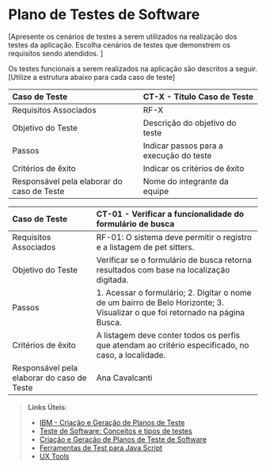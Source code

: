 # Plano de Testes de Software

[Apresente os cenários de testes a serem utilizados na realização dos testes da aplicação. Escolha cenários de testes que demonstrem os requisitos sendo atendidos. ]

Os testes funcionais a serem realizados na aplicação são descritos a seguir. [Utilize a estrutura abaixo para cada caso de teste]

|Caso de Teste    | CT-X - Título Caso de Teste |
|:---|:---|
| Requisitos Associados | RF-X |
| Objetivo do Teste | Descrição do objetivo do teste |
| Passos | Indicar passos para a execução do teste |
| Critérios de êxito | Indicar os critérios de êxito  |
| Responsável pela elaborar do caso de Teste | Nome do integrante da equipe |

|Caso de Teste    | CT-01 - Verificar a funcionalidade do formulário de busca |
|:---|:---|
| Requisitos Associados | RF-01: O sistema deve permitir o registro e a listagem de pet sitters. |
| Objetivo do Teste | Verificar se o formulário de busca retorna resultados com base na localização digitada. |
| Passos | 1. Acessar o formulário; 2. Digitar o nome de um bairro de Belo Horizonte; 3. Visualizar o que foi retornado na página Busca. |
| Critérios de êxito | A listagem deve conter todos os perfis que atendam ao critério especificado, no caso, a localidade.  |
| Responsável pela elaborar do caso de Teste | Ana Cavalcanti |
 
> **Links Úteis**:
> - [IBM - Criação e Geração de Planos de Teste](https://www.ibm.com/developerworks/br/local/rational/criacao_geracao_planos_testes_software/index.html)
> -  [Teste de Software: Conceitos e tipos de testes](https://blog.onedaytesting.com.br/teste-de-software/)
> - [Criação e Geração de Planos de Teste de Software](https://www.ibm.com/developerworks/br/local/rational/criacao_geracao_planos_testes_software/index.html)
> - [Ferramentas de Test para Java Script](https://geekflare.com/javascript-unit-testing/)
> - [UX Tools](https://uxdesign.cc/ux-user-research-and-user-testing-tools-2d339d379dc7)
